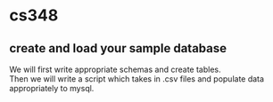 # cs348


## create and load your sample database
We will first write appropriate schemas and create tables. \
Then we will write a script which takes in .csv files and populate data appropriately to mysql.

